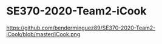 # SE370-2020-Team2-iCook
https://github.com/benderminguez89/SE370-2020-Team2-iCook/blob/master/iCook.png
